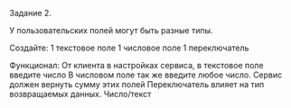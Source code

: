 Задание 2.

У пользовательских полей могут быть разные типы.

Создайте:
1 текстовое поле
1 числовое поле
1 переключатель

Функционал:
От клиента в настройках сервиса, в текстовое поле введите число
В числовом поле так же введите любое число.
Сервис должен вернуть сумму этих полей
Переключатель влияет на тип возвращаемых данных. Число/текст 
